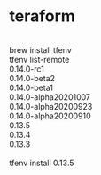 # teraform
<br>
brew install tfenv
<br>
tfenv list-remote
<br>
0.14.0-rc1<br>
0.14.0-beta2<br>
0.14.0-beta1<br>
0.14.0-alpha20201007<br>
0.14.0-alpha20200923<br>
0.14.0-alpha20200910<br>
0.13.5<br>
0.13.4<br>
0.13.3<br>
<br>
tfenv install 0.13.5
